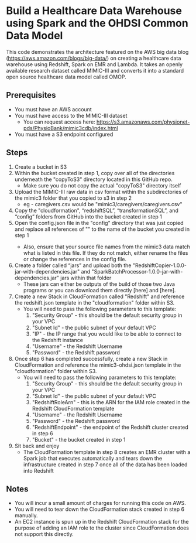 # Build a Healthcare Data Warehouse using Spark and the OHDSI Common Data Model

This code demonstrates the architecture featured on the AWS big data blog (https://aws.amazon.com/blogs/big-data/) on creating a healthcare data warehouse using Redshift, Spark on EMR and Lambda.  It takes 
an openly available research dataset called MIMIC-III and converts it into a standard open source healthcare data model called OMOP.


## Prerequisites

* You must have an AWS account
* You must have access to the MIMIC-III dataset
	* You can request access here: https://s3.amazonaws.com/physionet-pds/PhysioBank/mimic3cdb/index.html 
* You must have a S3 endpoint configured


## Steps

1. Create a bucket in S3
2. Within the bucket created in step 1, copy over all of the directories underneath the "copyToS3" directory located in this GitHub repo.
	* Make sure you do not copy the actual "copyToS3" directory itself
3. Upload the MIMIC-III raw data in csv format within the subdirectories of the mimic3 folder that you copied to s3 in step 2
	* eg - caregivers.csv would be "mimic3/caregivers/caregivers.csv"
3. Copy the "cloudformation", “redshiftSQL”,  “transformationSQL”, and “config” folders from GitHub into the bucket created in step 1
4. Open the config.json file in the "config" directory that was just copied and replace all references of "<your s3 bucket>" to the name of the bucket you created in step 1
	* Also, ensure that your source file names from the mimic3 data match what is listed in this file.  If they do not match, either rename the files or change the references in the config file.
5. Create a folder called “jars” and upload both the "RedshiftCopier-1.0.0-jar-with-dependencies.jar" and "SparkBatchProcessor-1.0.0-jar-with-dependencies.jar" jars within that folder 
	* These jars can either be outputs of the build of those two Java programs or you can download them directly [here] and [here].
6. Create a new Stack in CloudFormation called "Redshift" and reference the redshift.json template in the "cloudformation" folder within S3.
	* You will need to pass the following parameters to this template:
		1. "Security Group" - this should be the default security group in your VPC
		2. "Subnet Id" - the public subnet of your default VPC
		3. "IP" - the IP range that you would like to be able to connect to the Redshift instance
		4. "Username" - the Redshift Username
		5. "Password" - the Redshift password
7. Once step 6 has completed successfully, create a new Stack in CloudFormation and reference the mimic3-ohdsi.json template in the "cloudformation" folder within S3.
    * You will need to pass the following parameters to this template:
		1. "Security Group" - this should be the default security group in your VPC
		2. "Subnet Id" - the public subnet of your default VPC
		3. "RedshiftRoleArn" - this is the ARN for the IAM role created in the Redshift CloudFormation template 
		4. "Username" - the Redshift Username
		5. "Password" - the Redshift password
		6. "RedshiftEndpoint" - the endpoint of the Redshift cluster created in step 6
		7. "Bucket" - the bucket created in step 1
8. Sit back and enjoy 
	* The CloudFormation template in step 8 creates an EMR cluster with a Spark job that executes automatically and tears down the infrastructure created in step 7 once all of the data has been loaded into Redshift


## Notes

* You will incur a small amount of charges for running this code on AWS.
* You will need to tear down the CloudFormation stack created in step 6 manually.
* An EC2 instance is spun up in the Redshift CloudFormation stack for the purpose of adding an IAM role to the cluster since CloudFormation does not support this directly.